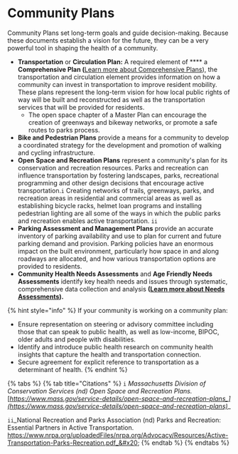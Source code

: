 # Community Plans

Community Plans set long-term goals and guide decision-making. Because these documents establish a vision for the future, they can be a very powerful tool in shaping the health of a community.&#x20;

* **Transportation** or **Circulation Plan:** A required element of **** a **Comprehensive Plan (**[Learn more about Comprehensive Plans](../../housing-introduction/planning-and-assessment/community-plans.md)), the transportation and circulation element provides information on how a community can invest in transportation to improve resident mobility. These plans represent the long-term vision for how local public rights of way will be built and reconstructed as well as the transportation services that will be provided for residents. &#x20;
  * The open space chapter of a Master Plan can encourage the creation of greenways and bikeway networks, or promote a safe routes to parks process.&#x20;
* **Bike and Pedestrian Plans** provide a means for a community to develop a coordinated strategy for the development and promotion of walking and cycling infrastructure. &#x20;
* **Open Space and Recreation Plans** represent a community's plan for its conservation and recreation resources. Parks and recreation can influence transportation by fostering landscapes, parks, recreational programming and other design decisions that encourage active transportation.`i` Creating networks of trails, greenways, parks, and recreation areas in residential and commercial areas as well as establishing bicycle racks, helmet loan programs and installing pedestrian lighting are all some of the ways in which the public parks and recreation enables active transportation. `ii`
* **Parking Assessment and Management Plans** provide an accurate inventory of parking availability and use to plan for current and future parking demand and provision. Parking policies have an enormous impact on the built environment, particularly how space in and along roadways are allocated, and how various transportation options are provided to residents.&#x20;
* **Community Health Needs Assessments** and **Age Friendly Needs Assessments** identify key health needs and issues through systematic, comprehensive data collection and analysis **(**[**Learn more about Needs Assessments**](../../housing-introduction/planning-and-assessment/needs-assessments.md)**).**

{% hint style="info" %}
If your community is working on a community plan:&#x20;

* Ensure representation on steering or advisory committee including those that can speak to public health, as well as low-income, BIPOC, older adults and people with disabilities.&#x20;
* Identify and introduce public health research on community health insights that capture the health and transportation connection. &#x20;
* Secure agreement for explicit reference to transportation as a determinant of health. &#x20;
{% endhint %}

{% tabs %}
{% tab title="Citations" %}
`i` _Massachusetts Division of Conservation Services (nd) Open Space and Recreation Plans._ [_https://www.mass.gov/service-details/open-space-and-recreation-plans_](https://www.mass.gov/service-details/open-space-and-recreation-plans)__

`ii`_National Recreation and Parks Association (nd) Parks and Recreation: Essential Partners in Active Transportation. https://www.nrpa.org/uploadedFiles/nrpa.org/Advocacy/Resources/Active-Transportation-Parks-Recreation.pdf_&#x20;
{% endtab %}
{% endtabs %}
